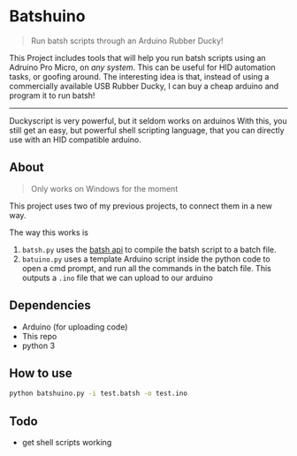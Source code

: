 # Batshuino
> Run batsh scripts through an Arduino Rubber Ducky!

This Project includes tools that will help you run batsh scripts using an Adruino Pro Micro, on _any system_. This can be useful for HID automation tasks, or goofing around. The interesting idea is that, instead of using a commercially available USB Rubber Ducky, I can buy a cheap arduino and program it to run batsh!

---
Duckyscript is very powerful, but it seldom works on arduinos
With this, you still get an easy, but powerful shell scripting language, that you can directly use with an HID compatible arduino.

## About
> Only works on Windows for the moment

This project uses two of my previous projects, to connect them in a new way.

The way this works is
1. `batsh.py` uses the [batsh api](https://batsh.org/compile) to compile the batsh script to a batch file.
1. `batuino.py` uses a template Arduino script inside the python code to open a cmd prompt, and run all the commands in the batch file. This outputs a `.ino` file that we can upload to our arduino

## Dependencies
-   Arduino (for uploading code)
-   This repo
-   python 3

## How to use
```bash
python batshuino.py -i test.batsh -o test.ino
```

## Todo
-   get shell scripts working